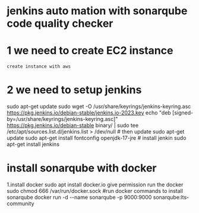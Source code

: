 # jenkins auto mation with sonarqube code quality checker

# 1 we need to create EC2 instance 
    create instance with aws
# 2 we need to setup jenkins
sudo apt-get update 
sudo wget -O /usr/share/keyrings/jenkins-keyring.asc \
    https://pkg.jenkins.io/debian-stable/jenkins.io-2023.key
 echo "deb [signed-by=/usr/share/keyrings/jenkins-keyring.asc]" \
    https://pkg.jenkins.io/debian-stable binary/ | sudo tee \
    /etc/apt/sources.list.d/jenkins.list > /dev/null
    # then update
  sudo apt-get update
  sudo apt-get install fontconfig openjdk-17-jre
    # install jenkin
  sudo apt-get install jenkins

# install sonarqube with docker 
1.install docker
sudo apt install docker.io
give permission run the docker
sudo chmod 666 /var/run/docker.sock
#run docker commands to install sonarqube
docker run -d --name sonarqube -p 9000:9000 sonarqube:lts-community



  
